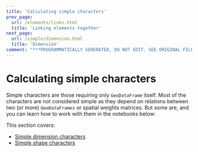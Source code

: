 ```yaml
---
title: 'Calculating simple characters'
prev_page:
  url: /elements/links.html
  title: 'Linking elements together'
next_page:
  url: /simple/dimension.html
  title: 'Dimension'
comment: "***PROGRAMMATICALLY GENERATED, DO NOT EDIT. SEE ORIGINAL FILES IN /content***"
---
```

# Calculating simple characters
Simple characters are those requiring only `GeoDataFrame` itself. Most of the characters are not considered simple as they depend on relations between two (or more) `GeoDataFrames` or spatial weights matrices. But some are, and you can learn how to work with them in the notebooks below:

This section covers:
* [Simple dimension characters](dimension)
* [Simple shape characters](shape)
